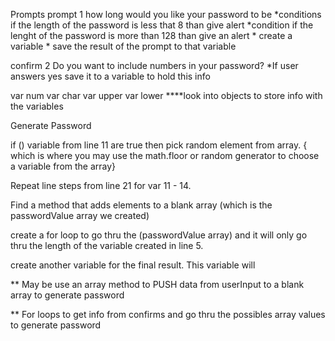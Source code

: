 Prompts 
prompt  1  how long would you like your password to be 
    *conditions if the length of the password is less that 8 than give alert 
    *condition if the lenght of the password is more than 128 than give an alert
    * create a variable 
    * save the result of the prompt to that variable

confirm 2 Do you want to include numbers in your password?
    *If user answers yes save it to a variable to hold this info

var num
var char
var upper
var lower
****look into objects to store info with the variables



Generate Password 

if () variable from line 11 are true then  pick random element from array. { which is where you may use the math.floor or random generator to choose a variable from the array}

Repeat line steps from line 21 for var 11 - 14. 

Find a method that adds elements to a blank array (which is the passwordValue array we created)

create a for loop to go thru the (passwordValue array) and it will only go thru the length of the variable created in line 5. 

create another variable for the final result. This variable will 


** May be use an array method to PUSH data from userInput to a blank array to generate password 

** For loops to get info from confirms and go thru the possibles array values to generate password 
